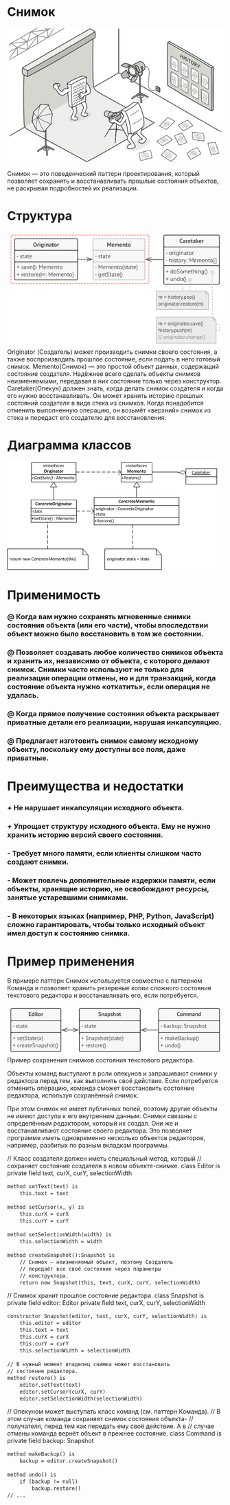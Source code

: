 # Снимок

![Снимок](https://github.com/PavelRudenya730501/Patterns/raw/master/pictures/memento.png)

Снимок — это поведенческий паттерн проектирования, который позволяет сохранять и восстанавливать прошлые состояния объектов, не раскрывая подробностей их реализации.

# Структура

![Снимок. Структура](https://github.com/PavelRudenya730501/Patterns/raw/master/pictures/structure1.png)
Originator (Создатель) может производить снимки своего состояния, а также воспроизводить прошлое состояние, если подать в него готовый снимок.
Memento(Снимок) — это простой объект данных, содержащий состояние создателя. Надёжнее всего сделать объекты снимков неизменяемыми, передавая в них состояние только через конструктор.
Caretaker(Опекун) должен знать, когда делать снимок создателя и когда его нужно восстанавливать. Он может хранить историю прошлых состояний создателя в виде стека из снимков. Когда понадобится отменить выполненную операцию, он возьмёт «верхний» снимок из стека и передаст его создателю для восстановления.

# Диаграмма классов

![Снимок(хранитель)](https://github.com/PavelRudenya730501/Patterns/raw/master/pictures/Хранитель.png)

 # Применимость
 
 ### @ Когда вам нужно сохранять мгновенные снимки состояния объекта (или его части), чтобы впоследствии объект можно было восстановить в том же состоянии.
 ### @ Позволяет создавать любое количество снимков объекта и хранить их, независимо от объекта, с которого делают снимок. Снимки часто используют не только для реализации операции отмены, но и для транзакций, когда состояние объекта нужно «откатить», если операция не удалась.
 ### @ Когда прямое получение состояния объекта раскрывает приватные детали его реализации, нарушая инкапсуляцию.
 ### @ Предлагает изготовить снимок самому исходному объекту, поскольку ему доступны все поля, даже приватные.

# Преимущества и недостатки
 
 ### + Не нарушает инкапсуляции исходного объекта.
 ### + Упрощает структуру исходного объекта. Ему не нужно хранить историю версий своего состояния.
 
 ### - Требует много памяти, если клиенты слишком часто создают снимки.
 ### - Может повлечь дополнительные издержки памяти, если объекты, хранящие историю, не освобождают ресурсы, занятые устаревшими снимками.
 ### - В некоторых языках (например, PHP, Python, JavaScript) сложно гарантировать, чтобы только исходный объект имел доступ к состоянию снимка.
 
 # Пример применения
 
 В примере паттерн Снимок используется совместно с паттерном Команда и позволяет хранить резервные копии сложного состояния текстового редактора и восстанавливать его, если потребуется.

![Снимок. Пример](https://github.com/PavelRudenya730501/Patterns/raw/master/pictures/example.png)
                      Пример сохранения снимков состояния текстового редактора.

Объекты команд выступают в роли опекунов и запрашивают снимки у редактора перед тем, как выполнить своё действие. Если потребуется отменить операцию, команда сможет восстановить состояние редактора, используя сохранённый снимок.

При этом снимок не имеет публичных полей, поэтому другие объекты не имеют доступа к его внутренним данным. Снимки связаны с определённым редактором, который их создал. Они же и восстанавливают состояние своего редактора. Это позволяет программе иметь одновременно несколько объектов редакторов, например, разбитых по разным вкладкам программы.

// Класс создателя должен иметь специальный метод, который
// сохраняет состояние создателя в новом объекте-снимке.
class Editor is
    private field text, curX, curY, selectionWidth

    method setText(text) is
        this.text = text

    method setCursor(x, y) is
        this.curX = curX
        this.curY = curY

    method setSelectionWidth(width) is
        this.selectionWidth = width

    method createSnapshot():Snapshot is
        // Снимок — неизменяемый объект, поэтому Создатель
        // передаёт все своё состояние через параметры
        // конструктора.
        return new Snapshot(this, text, curX, curY, selectionWidth)

// Снимок хранит прошлое состояние редактора.
class Snapshot is
    private field editor: Editor
    private field text, curX, curY, selectionWidth

    constructor Snapshot(editor, text, curX, curY, selectionWidth) is
        this.editor = editor
        this.text = text
        this.curX = curX
        this.curY = curY
        this.selectionWidth = selectionWidth

    // В нужный момент владелец снимка может восстановить
    // состояние редактора.
    method restore() is
        editor.setText(text)
        editor.setCursor(curX, curY)
        editor.setSelectionWidth(selectionWidth)

// Опекуном может выступать класс команд (см. паттерн Команда).
// В этом случае команда сохраняет снимок состояния объекта-
// получателя, перед тем как передать ему своё действие. А в
// случае отмены команда вернёт объект в прежнее состояние.
class Command is
    private field backup: Snapshot

    method makeBackup() is
        backup = editor.createSnapshot()

    method undo() is
        if (backup != null)
            backup.restore()
    // ...
